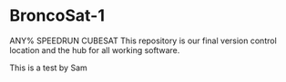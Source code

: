 # BroncoSat-1
ANY% SPEEDRUN CUBESAT
This repository is our final version control location and the hub for all working software.

This is a test by Sam
